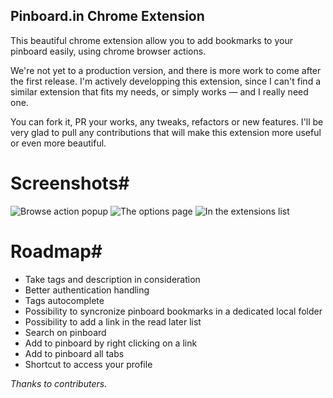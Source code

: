 ## Pinboard.in Chrome Extension ##

This beautiful chrome extension allow you to add bookmarks to your pinboard easily, using chrome browser actions.

We're not yet to a production version, and there is more work to come after the first release. I'm actively developping this extension, since I can't find a similar extension that fits my needs, or simply works — and I really need one.

You can fork it, PR your works, any tweaks, refactors or new features. I'll be very glad to pull any contributions that will make this extension more useful or even more beautiful.

# Screenshots#

![Browse action popup](http://i.imgur.com/LvRzW.png)
![The options page](http://i.imgur.com/MRanh.png)
![In the extensions list](http://i.imgur.com/IfNon.png)

# Roadmap#

* Take tags and description in consideration
* Better authentication handling
* Tags autocomplete
* Possibility to syncronize pinboard bookmarks in a dedicated local folder
* Possibility to add a link in the read later list
* Search on pinboard
* Add to pinboard by right clicking on a link
* Add to pinboard all tabs
* Shortcut to access your profile

*Thanks to contributers.*